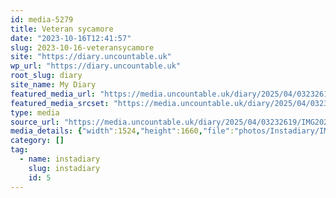 ```yaml
---
id: media-5279
title: Veteran sycamore
date: "2023-10-16T12:41:57"
slug: 2023-10-16-veteransycamore
site: "https://diary.uncountable.uk"
wp_url: "https://diary.uncountable.uk"
root_slug: diary
site_name: My Diary
featured_media_url: "https://media.uncountable.uk/diary/2025/04/03232619/IMG20231016134157-edited.webp"
featured_media_srcset: "https://media.uncountable.uk/diary/2025/04/03232619/IMG20231016134157-edited-275x300.webp 275w, https://media.uncountable.uk/diary/2025/04/03232619/IMG20231016134157-edited-940x1024.webp 940w, https://media.uncountable.uk/diary/2025/04/03232619/IMG20231016134157-edited-150x150.webp 150w, https://media.uncountable.uk/diary/2025/04/03232619/IMG20231016134157-edited-588x640.webp 588w, https://media.uncountable.uk/diary/2025/04/03232619/IMG20231016134157-edited.webp 1524w"
type: media
source_url: "https://media.uncountable.uk/diary/2025/04/03232619/IMG20231016134157-edited.webp"
media_details: {"width":1524,"height":1660,"file":"photos/Instadiary/IMG20231016134157-edited.webp","filesize":191406,"sizes":{"medium":{"file":"IMG20231016134157-edited-275x300.webp","width":275,"height":300,"filesize":30634,"mime_type":"image/webp","source_url":"https://media.uncountable.uk/diary/2025/04/03232619/IMG20231016134157-edited-275x300.webp"},"large":{"file":"IMG20231016134157-edited-940x1024.webp","width":940,"height":1024,"filesize":224704,"mime_type":"image/webp","source_url":"https://media.uncountable.uk/diary/2025/04/03232619/IMG20231016134157-edited-940x1024.webp"},"thumbnail":{"file":"IMG20231016134157-edited-150x150.webp","width":150,"height":150,"filesize":8694,"mime_type":"image/webp","source_url":"https://media.uncountable.uk/diary/2025/04/03232619/IMG20231016134157-edited-150x150.webp"},"mobwidth":{"file":"IMG20231016134157-edited-588x640.webp","width":588,"height":640,"filesize":118902,"mime_type":"image/webp","source_url":"https://media.uncountable.uk/diary/2025/04/03232619/IMG20231016134157-edited-588x640.webp"},"full":{"file":"IMG20231016134157-edited.webp","width":1524,"height":1660,"mime_type":"image/webp","source_url":"https://media.uncountable.uk/diary/2025/04/03232619/IMG20231016134157-edited.webp"}},"image_meta":{"aperture":"0","credit":"","camera":"","caption":"","created_timestamp":"0","copyright":"","focal_length":"0","iso":"0","shutter_speed":"0","title":"","orientation":"0","keywords":[]}}
category: []
tag:
  - name: instadiary
    slug: instadiary
    id: 5
---
```



